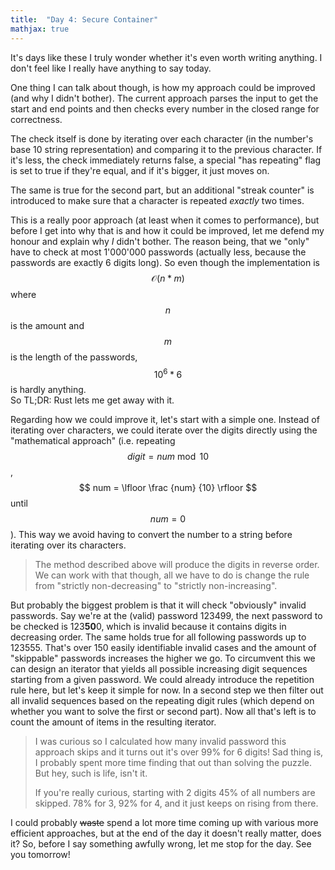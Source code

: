 ```yaml
---
title:  "Day 4: Secure Container"
mathjax: true
---
```


It's days like these I truly wonder whether it's even worth writing anything. I don't feel like I really have anything to say today.

One thing I can talk about though, is how my approach could be improved (and why I didn't bother).
The current approach parses the input to get the start and end points and then checks every number in the closed range for correctness.

The check itself is done by iterating over each character (in the number's base 10 string representation) and comparing it to the previous character. If it's less, the check immediately returns false, a special "has repeating" flag is set to true if they're equal, and if it's bigger, it just moves on.

The same is true for the second part, but an additional "streak counter" is introduced to make sure that a character is repeated *exactly* two times.

This is a really poor approach (at least when it comes to performance), but before I get into why that is and how it could be improved, let me defend my honour and explain why *I* didn't bother.
The reason being, that we "only" have to check at most 1'000'000 passwords (actually less, because the passwords are exactly 6 digits long).
So even though the implementation is $$ \mathcal{O}(n * m) $$ where $$ n $$ is the amount and $$ m $$ is the length of the passwords, $$ 10^6 * 6 $$ is hardly anything.<br>
So TL;DR: Rust lets me get away with it.

Regarding how we could improve it, let's start with a simple one.
Instead of iterating over characters, we could iterate over the digits directly using the "mathematical approach" (i.e. repeating $$ digit = num \bmod 10 $$, $$ num = \lfloor \frac {num} {10} \rfloor $$ until $$ num = 0 $$).
This way we avoid having to convert the number to a string before iterating over its characters.

> The method described above will produce the digits in reverse order.
> We can work with that though, all we have to do is change the rule from "strictly non-decreasing" to "strictly non-increasing".

But probably the biggest problem is that it will check "obviously" invalid passwords. Say we're at the (valid) password 123499, the next password to be checked is 123**50**0, which is invalid because it contains digits in decreasing order. The same holds true for all following passwords up to 123555.
That's over 150 easily identifiable invalid cases and the amount of "skippable" passwords increases the higher we go.
To circumvent this we can design an iterator that yields all possible increasing digit sequences starting from a given password. We could already introduce the repetition rule here, but let's keep it simple for now. In a second step we then filter out all invalid sequences based on the repeating digit rules (which depend on whether you want to solve the first or second part). Now all that's left is to count the amount of items in the resulting iterator.

> I was curious so I calculated how many invalid password this approach skips and it turns out it's over 99% for 6 digits!
> Sad thing is, I probably spent more time finding that out than solving the puzzle. But hey, such is life, isn't it.
>
> If you're really curious, starting with 2 digits 45% of all numbers are skipped. 78% for 3, 92% for 4, and it just keeps on rising from there.

I could probably ~~waste~~ spend a lot more time coming up with various more efficient approaches, but at the end of the day it doesn't really matter, does it?
So, before I say something awfully wrong, let me stop for the day. See you tomorrow!
